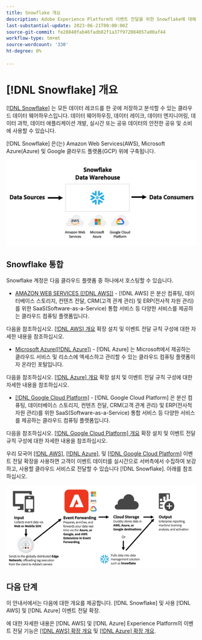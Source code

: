 ```yaml
---
title: Snowflake 개요
description: Adobe Experience Platform의 이벤트 전달을 위한 Snowflake에 대해 알아봅니다.
last-substantial-update: 2023-06-21T00:00:00Z
source-git-commit: fe28840fab46fadb82f1a37f972084057a00af44
workflow-type: tm+mt
source-wordcount: '330'
ht-degree: 0%

---
```


# [!DNL Snowflake] 개요

[[!DNL Snowflake]](https://www.snowflake.com/en/) 는 모든 데이터 레코드를 한 곳에 저장하고 분석할 수 있는 클라우드 데이터 웨어하우스입니다. 데이터 웨어하우징, 데이터 레이크, 데이터 엔지니어링, 데이터 과학, 데이터 애플리케이션 개발, 실시간 또는 공유 데이터의 안전한 공유 및 소비에 사용할 수 있습니다.

[!DNL Snowflake] 은(는) Amazon Web Services(AWS), Microsoft Azure(Azure) 및 Google 클라우드 플랫폼(GCP) 위에 구축됩니다.

![다음을 보여 주는 다이어그램 [!DNL Snowflake] 데이터 아키텍처.](../../../images/extensions/server/snowflake/snowflake.png)

## Snowflake 통합

Snowflake 계정은 다음 클라우드 플랫폼 중 하나에서 호스팅할 수 있습니다.

- [AMAZON WEB SERVICES ([!DNL AWS])](https://aws.amazon.com/) - [!DNL AWS] 은 분산 컴퓨팅, 데이터베이스 스토리지, 컨텐츠 전달, CRM(고객 관계 관리) 및 ERP(전사적 자원 관리)를 위한 SaaS(Software-as-a-Service) 통합 서비스 등 다양한 서비스를 제공하는 클라우드 컴퓨팅 플랫폼입니다.

다음을 참조하십시오. [[!DNL AWS] 개요](../aws/overview.md) 확장 설치 및 이벤트 전달 규칙 구성에 대한 자세한 내용을 참조하십시오.

- [Microsoft Azure([!DNL Azure])](https://azure.microsoft.com/en-us/products/event-hubs/#overview) - [!DNL Azure] 는 Microsoft에서 제공하는 클라우드 서비스 및 리소스에 액세스하고 관리할 수 있는 클라우드 컴퓨팅 플랫폼이자 온라인 포털입니다.

다음을 참조하십시오. [[!DNL Azure] 개요](../azure/overview.md) 확장 설치 및 이벤트 전달 규칙 구성에 대한 자세한 내용을 참조하십시오.

- [[!DNL Google Cloud Platform]](https://cloud.google.com/) - [!DNL Google Cloud Platform] 은 분산 컴퓨팅, 데이터베이스 스토리지, 컨텐츠 전달, CRM(고객 관계 관리) 및 ERP(전사적 자원 관리)를 위한 SaaS(Software-as-a-Service) 통합 서비스 등 다양한 서비스를 제공하는 클라우드 컴퓨팅 플랫폼입니다.

다음을 참조하십시오. [[!DNL Google Cloud Platform] 개요](../google-cloud-platform/overview.md) 확장 설치 및 이벤트 전달 규칙 구성에 대한 자세한 내용을 참조하십시오.

우리 모국어 [[!DNL AWS]](../aws/overview.md), [[!DNL Azure]](../azure/overview.md), 및 [[!DNL Google Cloud Platform]](../google-cloud-platform/overview.md) 이벤트 전달 확장을 사용하면 고객이 이벤트 데이터를 실시간으로 서버측에서 수집하여 보강하고, 사용할 클라우드 서비스로 전달할 수 있습니다 [!DNL Snowflake]. 아래를 참조하십시오.

![다음 [!DNL Snowflake] 다음 사이의 링크를 보여주는 보고 다이어그램 [!DNL AWS] 및 [!DNL Azure].](../../../images/extensions/server/snowflake/snowflake-workflow.png)

## 다음 단계

이 안내서에서는 다음에 대한 개요를 제공합니다. [!DNL Snowflake] 및 사용 [!DNL AWS] 및 [!DNL Azure] 이벤트 전달 확장.

에 대한 자세한 내용은 [!DNL AWS] 및 [!DNL Azure] Experience Platform의 이벤트 전달 기능은 [[!DNL AWS] 확장 개요](../aws/overview.md) 및 [[!DNL Azure] 확장 개요](../azure/overview.md).
